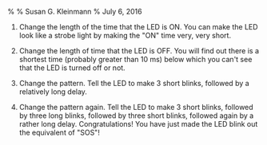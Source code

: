 %
% Susan G. Kleinmann
% July 6, 2016

1. Change the length of the time that the LED is ON.  You can make the LED 
look like a strobe light by making the "ON" time very, very short.

2. Change the length of time that the LED is OFF.  You will find out there is
a shortest time (probably greater than 10 ms) below which you can't see that 
the LED is turned off or not.

3. Change the pattern.  Tell the LED to make 3 short blinks, followed by a 
relatively long delay.

4. Change the pattern again.  Tell the LED to make 3 short blinks, followed by 
three long blinks, followed by three short blinks, followed again by a rather
long delay.  Congratulations!  You have just made the LED blink out the 
equivalent of "SOS"!






